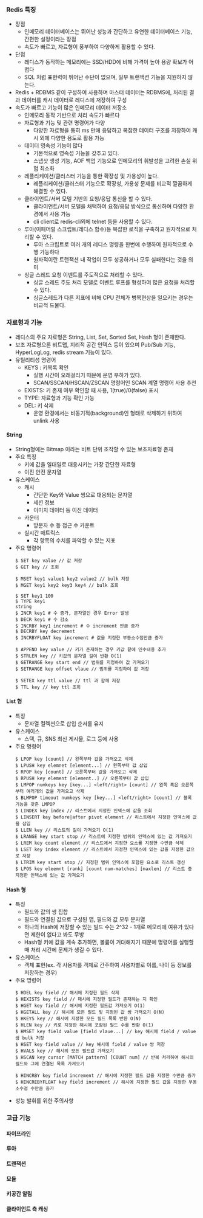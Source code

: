 ### Redis 특징
- 장점
  - 인메모리 데이터베이스는 뛰어난 성능과 간단하고 유연한 데이터베이스 기능, 간편한 설정이라는 장점
  - 속도가 빠르고, 자료형이 풍부하여 다양하게 활용할 수 있다.
- 단점
  - 레디스가 동작하는 메모리에는 SSD/HDD에 비해 가격이 높아 용량 확보가 어렵다
  - SQL 처럼 표현력이 뛰어난 수단이 없으며, 일부 트랜잭션 기능을 지원하지 않는다.
- Redis + RDBMS 같이 구성하여 사용하며 마스터 데이터는 RDBMS에, 처리된 결과 데이터를 캐시 데이터로 레디스에 저장하여 구성
- 속도가 빠르고 기능이 많은 인메모리 데이터 저장소
  - 인메모리 동작 기반으로 처리 속도가 빠르다
  - 자료형과 기능 및 관련 명령어가 다양
    - 다양한 자료형을 통히 ms 만에 응답하고 복잡한 데이터 구조를 저장하여 캐시 외에 다양한 용도로 활용 가능
  - 데이터 영속성 기능이 많다
    - 기본적으로 영속성 기능을 갖추고 있다.
    - 스냅샷 생성 기능, AOF 백업 기능으로 인메모리의 휘발성을 고려한 손실 위험 최소화
  - 레플리케이션/클러스터 기능을 통한 확장성 및 가용성이 높다.
    - 레플리케이션/클러스터 기능으로 확장성, 가용성 문제를 비교적 깔끔하게 해결할 수 있다.
  - 클라이언트/서버 모델 기반의 요청/응답 통신을 할 수 있다.
    - 클라이언트/서버 모델을 채택하여 요청/응답 방식으로 통신하며 다양한 환경에서 사용 가능
    - cli client로 redis-cli외에 telnet 등을 사용할 수 있다.
  - 루아(이페머럴 스크립트/레디스 함수)등 복잡한 로직을 구축하고 원자적으로 처리할 수 있다.
    - 루아 스크립트로 여러 개의 레디스 명령을 한번에 수행하여 원자적으로 수행 가능하다
    - 원자적이란 트랜잭션 내 작업이 모두 성공하거나 모두 실패한다는 것을 의미
  - 싱글 스레드 요청 이벤트를 주도적으로 처리할 수 있다.
    - 싱글 스레드 주도 처리 모델로 이벤트 루프를 형성하여 많은 요청을 처리할 수 있다.
    - 싱글스레드가 다른 지표에 비해 CPU 전체가 병목현상을 일으키는 경우는 비교적 드물다.

### 자료형과 기능
- 레디스의 주요 자료형은 String, List, Set, Sorted Set, Hash 형이 존재한다.
- 보조 자료형으론 비트맵, 지리적 공간 인덱스 등이 있으며 Pub/Sub 기능, HyperLogLog, redis stream 기능이 있다.
- 유틸리티성 명령어
  - KEYS : 키목록 확인
    - 실행 시간이 오래걸리기 때문에 운영 부하가 있다.
    - SCAN/SSCAN/HSCAN/ZSCAN 명령어인 SCAN 계열 명령어 사용 추천
  - EXISTS: 키 존재 여부 확인할 때 사용, 1(true)/0(false) 표시
  - TYPE: 자료형과 기능 확인 가능
  - DEL: 키 삭제
    - 운영 환경에서는 비동기적(background)인 형태로 삭제하기 위하여 unlink 사용
#### String
- String형에는 Bitmap 이라는 비트 단위 조작할 수 있는 보조자료형 존재
- 주요 특징
  - 키에 값을 일대일로 대응시키는 가장 간단한 자료형
  - 이진 안전 문자열
- 유스케이스
  - 캐시
    - 간단한 Key와 Value 쌍으로 대응되는 문자열
    - 세션 정보
    - 이미지 데이터 등 이진 데이터
  - 카운터
    - 방문자 수 등 접근 수 카운트
  - 실시간 매트릭스
    - 각 항목의 수치를 파악할 수 있는 지표
- 주요 명령어
  ```
  $ SET key value // 값 저장
  $ GET key // 조회
  
  $ MSET key1 value1 key2 value2 // bulk 저장
  $ MGET key1 key2 key3 key4 // bulk 조회

  $ SET key1 100
  $ TYPE key1
  string
  $ INCR key1 # 수 증가, 문자열인 경우 Error 발생
  $ DECR key1 # 수 감소
  $ INCRBY key1 increment # 수 increment 만큼 증가
  $ DECRBY key decrement
  $ INCRBYFLOAT key increment # 값을 지정한 부동소수점만큼 증가

  $ APPEND key value // 키가 존재하는 경우 키값 끝에 인수내용 추가
  $ STRLEN key // 키값의 문자열 길이 반환 O(1)
  $ GETRANGE key start end // 범위를 지정하여 값 가져오기
  $ SETRANGE key offset vlaue // 범위를 지정하여 값 저장

  $ SETEX key ttl value // ttl 과 함께 저장
  $ TTL key // key ttl 조회
  ```
#### List 형
- 특징
  - 문자열 컬렉션으로 삽입 순서를 유지
- 유스케이스
  - 스택, 큐, SNS 최신 게시물, 로그 등에 사용
- 주요 명령어
  ```
  $ LPOP key [count] // 왼쪽부타 값을 가져오고 삭제
  $ LPUSH key elemnet [element...] // 왼쪽부터 값 삽입
  $ RPOP key [count] // 오른쪽부터 값을 가져오고 삭제
  $ RPUSH key element [element..] // 오른쪽부터 값 삽입
  $ LMPOP numkeys key [key...] <left/right> [count] // 왼쪽 혹은 오른쪽부터 여러개의 값을 가져오고 삭제
  $ BLMPOP timeout numkeys key [key...] <left/right> [count] // 블록 기능을 갖춘 LMPOP
  $ LINDEX key index // 리스트에서 지정한 인덱스에 값을 조회
  $ LINSERT key before|after pivot element // 리스트에서 지정한 인덱스에 값을 삽입
  $ LLEN key // 리스트의 길이 가져오기 O(1)
  $ LRANGE key start stop // 리스트에 지정한 범위의 인덱스에 있는 값 가져오기
  $ LREM key count element // 리스트에서 지정한 요소를 지정한 수만큼 삭제
  $ LSET key index element // 리스트에서 지정한 인덱스에 있는 값을 지정한 값으로 저장
  $ LTRIM key start stop // 지정한 범위 인덱스에 포함된 요소로 리스트 갱신
  $ LPOS key eleemnt [rank] [count num-matches] [maxlen] // 리스트 중 지정한 인덱스에 있는 값 가져오기
  ```

#### Hash 형
- 특징
  - 필드와 값의 쌍 집합
  - 필드와 연결된 값으로 구성된 맵, 필드와 값 모두 문자열
  - 하나의 Hash에 저장할 수 있는 빌드 수는 2^32 - 1개로 메모리에 여유가 있다면 제한이 없다고 봐도 무방
  - Hash형 키에 값을 계속 추가하면, 볼륨이 거대해지기 때문에 명령어를 실행할 때 처리 시간에 문제가 생길 수 있다.
- 유스케이스
  - 객체 표현(ex. 각 사용자를 객체로 간주하여 사용자별로 이름, 나이 등 정보를 저장하는 경우)
- 주요 명령어
  ```
  $ HDEL key field // 해시에 지정한 필드 삭제
  $ HEXISTS key field // 패시에 지정한 필드가 존재하는 지 확인
  $ HGET key field // 해시에 지정한 필드값 가져오기 O(1)
  $ HGETALL key // 해시에 모든 필드 및 지정된 값 쌍 가져오기 O(N)
  $ HKEYS key // 해시에 지정한 모든 필드 목록 반환 O(N)
  $ HLEN key // 키로 지정한 해시에 포함된 필드 수를 반환 O(1)
  $ HMSET key field value [field vlaue...] // key 해시에 field / value 쌍 bulk 저장
  $ HSET key field value // key 해시에 field / value 쌍 저장
  $ HVALS key // 해시의 모든 필드값 가져오기
  $ HSCAN key cursor [MATCH pattern] [COUNT num] // 반복 처리하여 해시의 필드와 그에 연결된 목록 가져오기
  
  $ HINCRBY key field increment // 해시에 지정한 필드 값을 지정한 수만큼 증가
  $ HINCREBYFLOAT key field increment // 해시에 지정한 필드 값을 지정한 부동소수점 수만큼 증가
  ```
- 성능 발휘를 위한 주의사항
  
### 고급 기능

#### 파이프라인

#### 루아

#### 트랜잭션

#### 모듈

#### 키공간 알림
#### 클라이언트 측 캐싱
